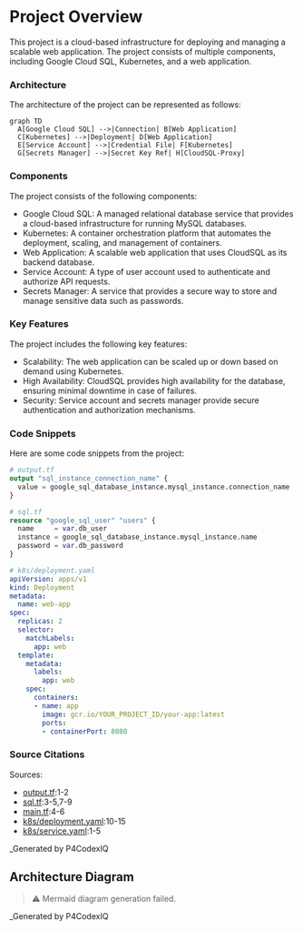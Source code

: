 # Project Overview
This project is a cloud-based infrastructure for deploying and managing a scalable web application. The project consists of multiple components, including Google Cloud SQL, Kubernetes, and a web application.

### Architecture

The architecture of the project can be represented as follows:

```mermaid
graph TD
  A[Google Cloud SQL] -->|Connection| B[Web Application]
  C[Kubernetes] -->|Deployment| D[Web Application]
  E[Service Account] -->|Credential File| F[Kubernetes]
  G[Secrets Manager] -->|Secret Key Ref| H[CloudSQL-Proxy]
```

### Components

The project consists of the following components:

* Google Cloud SQL: A managed relational database service that provides a cloud-based infrastructure for running MySQL databases.
* Kubernetes: A container orchestration platform that automates the deployment, scaling, and management of containers.
* Web Application: A scalable web application that uses CloudSQL as its backend database.
* Service Account: A type of user account used to authenticate and authorize API requests.
* Secrets Manager: A service that provides a secure way to store and manage sensitive data such as passwords.

### Key Features

The project includes the following key features:

* Scalability: The web application can be scaled up or down based on demand using Kubernetes.
* High Availability: CloudSQL provides high availability for the database, ensuring minimal downtime in case of failures.
* Security: Service account and secrets manager provide secure authentication and authorization mechanisms.

### Code Snippets

Here are some code snippets from the project:

```terraform
# output.tf
output "sql_instance_connection_name" {
  value = google_sql_database_instance.mysql_instance.connection_name
}
```

```terraform
# sql.tf
resource "google_sql_user" "users" {
  name     = var.db_user
  instance = google_sql_database_instance.mysql_instance.name
  password = var.db_password
}
```

```yaml
# k8s/deployment.yaml
apiVersion: apps/v1
kind: Deployment
metadata:
  name: web-app
spec:
  replicas: 2
  selector:
    matchLabels:
      app: web
  template:
    metadata:
      labels:
        app: web
    spec:
      containers:
      - name: app
        image: gcr.io/YOUR_PROJECT_ID/your-app:latest
        ports:
        - containerPort: 8080
```

### Source Citations

Sources:

* [output.tf](output.tf):1-2
* [sql.tf](sql.tf):3-5,7-9
* [main.tf](main.tf):4-6
* [k8s/deployment.yaml](k8s/deployment.yaml):10-15
* [k8s/service.yaml](k8s/service.yaml):1-5

_Generated by P4CodexIQ

## Architecture Diagram

> ⚠️ Mermaid diagram generation failed.

_Generated by P4CodexIQ